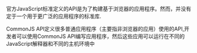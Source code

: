 官方JavaScript标准定义的API是为了构建基于浏览器的应用程序。然而，并没有定于一个用于更广泛的应用程序的标准库.

CommonJS API定义很多普通应用程序（主要指非浏览器的应用）使用的API,开发者可以使用CommonJS API编写应用程序，然后这些应用可以运行在不同的JavaScript解释器和不同的主机环境中